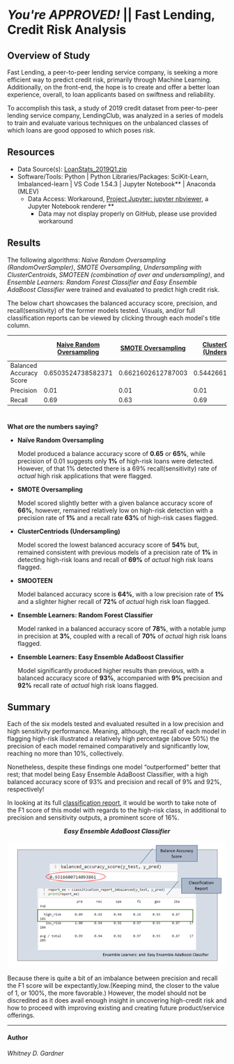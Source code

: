 # _You're APPROVED!_ || Fast Lending, Credit Risk Analysis

## Overview of Study

Fast Lending, a peer-to-peer lending service company, is seeking a more efficient way to predict credit risk, primarily through Machine Learning. Additionally, on the front-end, the hope is to create and offer a better loan experience, overall, to loan applicants based on swiftness and reliability. 

To accomplish this task, a study of 2019 credit dataset from peer-to-peer lending service company, LendingClub, was analyzed in a series of models to train and evaluate various techniques on the unbalanced classes of which loans are good opposed to which poses risk. 


## Resources 

* Data Source(s): [LoanStats_2019Q1.zip](https://app.box.com/s/69jvd0bg84y78fj6vw338ktbd5mqouiw) 
* Software/Tools: Python | Python Libraries/Packages: SciKit-Learn, Imbalanced-learn | VS Code 1.54.3 | Jupyter Notebook** | Anaconda (MLEV)
  *  Data Access: Workaround, [Project Jupyter: jupyter nbviewer](https://nbviewer.jupyter.org/), a Jupyter Notebook renderer **
     *    Data may not display properly on GitHub, please use provided workaround


## Results
The following algorithms: *Naïve Random Oversampling (RandomOverSampler)*, _SMOTE Oversampling_,  _Undersampling with ClusterCentroids_, _SMOTEEN (combination of over and undersampling)_, and _Ensemble Learners:  Random Forest Classifier and  Easy Ensemble AdaBoost Classifier_ were trained and evaluated to predict high credit risk. 

The below chart showcases the balanced accuracy score, precision, and recall(sensitivity) of the former models tested. Visuals, and/or full classification reports can be viewed by clicking through each model's title column.


| |[Naive Random Oversampling](images/naive_random_sampling.png) | [SMOTE Oversampling](images/smote_oversampling.png) |  [ClusterCentroids (Undersampling)](images/clustercentriod_undersampling.png) | [SMOTEEN](images/smoteen_over_undersampling.png) |[Random Forest Classifier (Ensemble Learners)](images/ensemble_random_forest_classifier.png) |[Easy Ensemble AdaBoost Classifier  (Ensemble Learners)](images/ensemble_easy_ensemble_adaboost_classifier.png)
| --------------- | --------------- | ------------ |-------------|--------|----------|------------|
|Balanced Accuracy Score | 0.6503524738582371| 0.6621602612787003 | 0.5442661782548694 | 0.644711676499736| 0.7885466545953005 | 0.9316600714093861|
| Precision| 0.01 |  0.01 | 0.01      | 0.01| 0.03       | 0.09|
| Recall| 0.69 | 0.63      | 0.69      | 0.72      | 0.70      | 0.92| 

#
**What _are_ the numbers saying?**

* **Naïve Random Oversampling** 

    Model produced a balance accuracy score of **0.65** or **65%**, while precision of 0.01 suggests only **1%** of high-risk loans were detected.  However, of that 1% detected there is a 69% recall(sensitivity) rate of _actual_ high risk applications that were flagged. 

*	**SMOTE Oversampling**

    Model scored slightly better with a given balance accuracy score of **66%**, however, remained relatively low on high-risk detection with a precision rate of **1%** and a recall rate **63%** of high-risk cases flagged. 

*	**ClusterCentriods (Undersampling)**

    Model scored the lowest balanced accuracy score of **54%** but, remained consistent with previous models of a precision rate of **1%** in detecting high-risk loans and recall of **69%** of _actual_ high risk loans flagged. 

*	**SMOOTEEN**

    Model balanced accuracy score is **64%**, with a low precision rate of **1%** and a slighter higher recall of **72%** of _actual_ high risk loan flagged.

*	**Ensemble Learners: Random Forest Classifier**

    Model ranked in a balanced accuracy score of **78%**, with a notable jump in precision at **3%**, coupled with a recall of **70%** of _actual_ high risk loans flagged. 

* **Ensemble Learners: Easy Ensemble AdaBoost Classifier**

  Model significantly produced higher results than previous, with a balanced accuracy score of **93%**, accompanied with **9%** precision and **92%** recall rate of _actual_ high risk loans flagged. 

## Summary

Each of the six models tested and evaluated resulted in a low precision and high sensitivity performance. Meaning, although, the recall of each model in flagging high-risk illustrated a relatively high percentage (above 50%) the precision of each model remained comparatively and significantly low, reaching no more than 10%, collectively. 

Nonetheless, despite these findings one model “outperformed” better that rest; that model being Easy Ensemble AdaBoost Classifier, with a high balanced accuracy score of 93% and precision and recall of 9% and 92%, respectively!

In looking at its full [classification report](images/ensemble_easy_ensemble_adaboost_classifier.png), it would be worth to take note of the F1 score of this model with regards to the high-risk class, in additional to precision and sensitivity outputs, a prominent score of 16%. 

<p align="center"> <b><i>Easy Ensemble AdaBoost Classifier</b></i> 
 </p>
<p align="center">
 <img align="center" src="images/ee_adaboost_classifier.png">
 </p>

Because there is quite a bit of an imbalance between precision and recall the F1 score will be expectantly,low.(Keeping mind, the closer to the value of 1, or 100%, the more favorable.) However, the model should not be discredited as it does avail enough insight in uncovering high-credit risk and how to proceed with improving existing and creating future product/service offerings.    

---

#### Author 

_Whitney D. Gardner_




        



